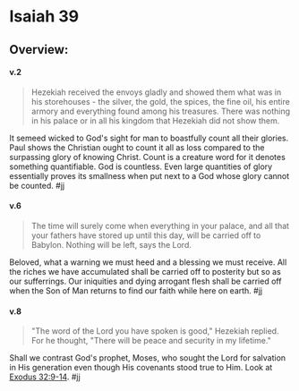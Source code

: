 # Isaiah 39

## Overview:



#### v.2
>Hezekiah received the envoys gladly and showed them what was in his storehouses - the silver, the gold, the spices, the fine oil, his entire armory and everything found among his treasures. There was nothing in his palace or in all his kingdom that Hezekiah did not show them.

It semeed wicked to God's sight for man to boastfully count all their glories. Paul shows the Christian ought to count it all as loss compared to the surpassing glory of knowing Christ. Count is a creature word for it denotes something quantifiable. God is countless. Even large quantities of glory essentially proves its smallness when put next to a God whose glory cannot be counted.
#jj 

#### v.6
>The time will surely come when everything in your palace, and all that your fathers have stored up until this day, will be carried off to Babylon. Nothing will be left, says the Lord.

Beloved, what a warning we must heed and a blessing we must receive. All the riches we have accumulated shall be carried off to posterity but so as our sufferrings. Our iniquities and dying arrogant flesh shall be carried off when the Son of Man returns to find our faith while here on earth.
#jj 

#### v.8
>"The word of the Lord you have spoken is good," Hezekiah replied. For he thought, "There will be peace and security in my lifetime."

Shall we contrast God's prophet, Moses, who sought the Lord for salvation in His generation even though His covenants stood true to Him. Look at [Exodus 32:9-14](Exodus32).
#jj 



